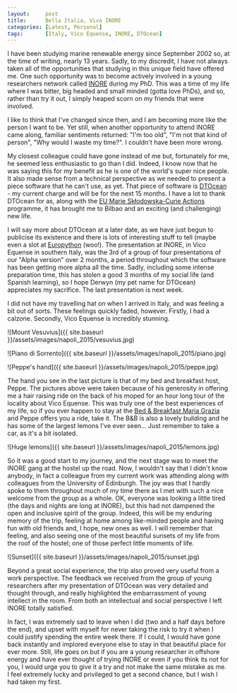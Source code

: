 ```yaml
---
layout:     post
title:      Bella Italia, Viva INORE
categories: [Latest, Personal]
tags:       [Italy, Vico Equense, INORE, DTOcean]
---
```


I have been studying marine renewable energy since September 2002 so, at the 
time of writing, nearly 13 years. Sadly, to my discredit, I have not always 
taken all of the opportunities that studying in this unique field have offered 
me. One such opportunity was to become actively involved in a young researchers 
network called [INORE](http://inore.org/) during my PhD. This was a time of my 
life where I was bitter, big headed and small minded (gotta love PhDs), and so, 
rather than try it out, I simply heaped scorn on my friends that were involved.

I like to think that I've changed since then, and I am becoming more like the 
person I want to be. Yet still, when another opportunity to attend INORE came 
along, familiar sentiments returned: "I'm too old", "I'm not that kind of 
person", "Why would I waste my time?". I couldn't have been more wrong.

My closest colleague could have gone instead of me but, fortunately for me, 
he seemed less enthusiastic to go than I did. Indeed, I know now that he was 
saying this for my benefit as he is one of the world's super nice people. It 
also made sense from a technical perspective as we needed to present a piece 
software that he can't use, as yet. That piece of software is 
[DTOcean](http://www.dtocean.eu/) - my current charge and will be for the next 
15 months. I have a lot to thank DTOcean for as, along with the [EU Marie 
Sk&#0322;odowska-Curie Actions](http://ec.europa.eu/research/mariecurieactions/) 
programme, it has brought me to Bilbao and an exciting (and challenging) new 
life.

I will say more about DTOcean at a later date, as we have just begun to 
publicise its existence and there is lots of interesting stuff to tell (maybe 
even a slot at [Europython](https://ep2015.europython.eu/en/) (woo!). The 
presentation at INORE, in Vico Equense in southern Italy, was the 3rd of a group 
of four presentations of our "Alpha version" over 2 months, a period throughout 
which the software has been getting more alpha all the time. Sadly, including 
some intense preparation time, this has stolen a good 3 months of my social life 
(and Spanish learning), so I hope Derwyn (my pet name for DTOcean) appreciates 
my sacrifice. The last presentation is next week.

I did not have my travelling hat on when I arrived in Italy, and was feeling a 
bit out of sorts. These feelings quickly faded, however. Firstly, I had a 
calzone. Secondly, Vico Equense is incredibly stunning.

![Mount Vesuvius]({{ site.baseurl }}/assets/images/napoli_2015/vesuvius.jpg)

![Piano di Sorrento]({{ site.baseurl }}/assets/images/napoli_2015/piano.jpg)

![Peppe's hand]({{ site.baseurl }}/assets/images/napoli_2015/peppe.jpg)

The hand you see in the last picture is that of my bed and breakfast host, 
Peppe. The pictures above were taken because of his generosity in offering 
me a hair raising ride on the back of his moped for an hour long tour of the 
locality about Vico Equense. This was truly one of the best experiences of my 
life, so if you ever happen to stay at the [Bed & Breakfast Maria 
Grazia](http://www.bbmariagrazia.it) and Peppe offers you a ride, take it. The 
B&amp;B is also a lovely building and he has some of the largest lemons I've 
ever seen... Just remember to take a car, as it's a bit isolated.

![Huge lemons]({{ site.baseurl }}/assets/images/napoli_2015/lemons.jpg)

So it was a good start to my journey, and the next stage was to meet the INORE 
gang at the hostel up the road. Now, I wouldn't say that I didn't know anybody, 
in fact a colleague from my current work was attending along with colleagues 
from the University of Edinburgh. The joy was that I hardly spoke to them 
throughout much of my time there as I met with such a nice welcome from the 
group as a whole. OK, everyone was looking a little tired (the days and nights 
are long at INORE), but this had not dampened the open and inclusive spirit of 
the group. Indeed, this will be my enduring memory of the trip, feeling at home 
among like-minded people and having fun with old friends and, I hope, new ones 
as well. I will remember that feeling, and also seeing one of the most 
beautiful sunsets of my life from the roof of the hostel; one of those 
perfect little moments of life.

![Sunset]({{ site.baseurl }}/assets/images/napoli_2015/sunset.jpg)

Beyond a great social experience, the trip also proved very useful from a work 
perspective. The feedback we received from the group of young researchers after 
my presentation of DTOcean was very detailed and thought through, and really 
highlighted the embarrassment of young intellect in the room. From both an 
intellectual and social perspective I left INORE totally satisfied.

In fact, I was extremely sad to leave when I did (two and a half days before the 
end), and upset with myself for never taking the risk to try it when I could 
justify spending the entire week there. If I could, I would have gone back 
instantly and implored everyone else to stay in that beautiful place for ever 
more. Still, life goes on but if you are a young researcher in offshore energy 
and have ever thought of trying INORE or even if you think its not for you, I 
would urge you to give it a try and not make the same mistake as me. I feel 
extremely lucky and privileged to get a second chance, but I wish I had taken my 
first.
